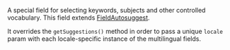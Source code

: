 
A special field for selecting keywords, subjects and other controlled vocabulary. This field extends [FieldAutosuggest](#/component/Form/fields/FieldAutosuggest).

It overrides the `getSuggestions()` method in order to pass a unique `locale` param with each locale-specific instance of the multilingual fields.